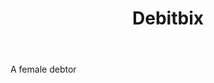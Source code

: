 ---
title: Debitbix
letter: D
permalink: "/definitions/bld-debitbix.html"
body: A female debtor
published_at: '2018-07-07'
source: Black's Law Dictionary 2nd Ed (1910)
layout: post
---
